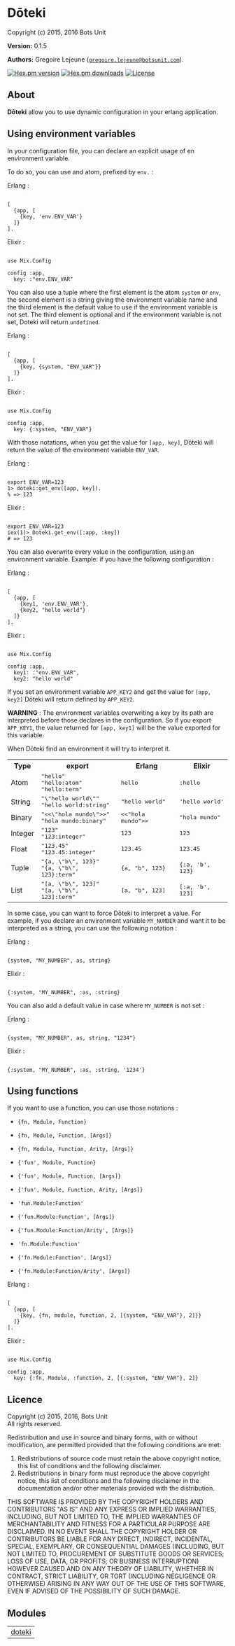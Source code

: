 

# Dōteki #

Copyright (c) 2015, 2016 Bots Unit

__Version:__ 0.1.5

__Authors:__ Gregoire Lejeune ([`gregoire.lejeune@botsunit.com`](mailto:gregoire.lejeune@botsunit.com)).

[![Hex.pm version](https://img.shields.io/hexpm/v/doteki.svg?style=flat-square)](https://hex.pm/packages/doteki)
[![Hex.pm downloads](https://img.shields.io/hexpm/dt/doteki.svg?style=flat-square)](https://hex.pm/packages/doteki)
[![License](https://img.shields.io/hexpm/l/doteki.svg?style=flat-square)](https://hex.pm/packages/doteki)


## About ##

__Dōteki__ allow you to use dynamic configuration in your erlang application.


## Using environment variables ##

In your configuration file, you can declare an explicit usage of en environment variable.

To do so, you can use and atom, prefixed by `env.` :

Erlang :

```

[
  {app, [
    {key, 'env.ENV_VAR'}
  ]}
].

```
Elixir :

```

use Mix.Config

config :app,
  key: :"env.ENV_VAR"

```

You can also use a tuple where the first element is the atom `system` or `env`,
the second element is a string giving the environment variable name and the third element is
the default value to use if the environment variable is not set. The third element is optional
and if the environment variable is not set, Doteki will return `undefined`.

Erlang :

```

[
  {app, [
    {key, {system, "ENV_VAR"}}
  ]}
].

```
Elixir :

```

use Mix.Config

config :app,
  key: {:system, "ENV_VAR"}

```

With those notations, when you get the value for `[app, key]`, Dōteki will return the value of the environment variable `ENV_VAR`.

Erlang :

```

export ENV_VAR=123
1> doteki:get_env([app, key]).
% => 123

```
Elixir :

```

export ENV_VAR=123
iex(1)> Doteki.get_env([:app, :key])
# => 123

```

You can also overwrite every value in the configuration, using an environment variable. Example: if you have the following configuration :

Erlang :

```

[
  {app, [
    {key1, 'env.ENV_VAR'},
    {key2, "hello world"}
  ]}
].

```
Elixir :

```

use Mix.Config

config :app,
  key1: :"env.ENV_VAR",
  key2: "hello world"

```

If you set an environment variable `APP_KEY2` and get the value for `[app, key2]` Dōteki will return defined by `APP_KEY2`.

__WARNING__ : The environment variables overwriting a key by its path are interpreted before those declares in the configuration. So if you export `APP_KEY1`, the value returned for `[app, key1]` will be the value exported for this variable.

When Dōteki find an environment it will try to interpret it.


<table width="100%" border="0">
<tr><th>Type</th><th>export</th><th>Erlang</th><th>Elixir</th></tr>
<tr><td>Atom</td><td><tt>"hello"</tt><br /><tt>"hello:atom"</tt><br /><tt>"hello:term"</tt></td><td><tt>hello</tt></td><td><tt>:hello</tt></td></tr>
<tr><td>String</td><td><tt>"\"hello world\""</tt><br /><tt>"hello world:string"</tt></td><td><tt>"hello world"</tt></td><td><tt>'hello world'</tt></td></tr>
<tr><td>Binary</td><td><tt>"<<\"hola mundo\">>"</tt><br /><tt>"hola mundo:binary"</tt></td><td><tt><<"hola mundo">></tt></td><td><tt>"hola mundo"</tt></td></tr>
<tr><td>Integer</td><td><tt>"123"</tt><br /><tt>"123:integer"</tt></td><td><tt>123</tt></td><td><tt>123</tt></td></tr>
<tr><td>Float</td><td><tt>"123.45"</tt><br /><tt>"123.45:integer"</tt></td><td><tt>123.45</tt></td><td><tt>123.45</tt></td></tr>
<tr><td>Tuple</td><td><tt>"{a, \"b\", 123}"</tt><br /><tt>"{a, \"b\", 123}:term"</tt></td><td><tt>{a, "b", 123}</tt></td><td><tt>{:a, 'b', 123}</tt></td></tr>
<tr><td>List</td><td><tt>"[a, \"b\", 123]"</tt><br /><tt>"[a, \"b\", 123]:term"</tt></td><td><tt>[a, "b", 123]</tt></td><td><tt>[:a, 'b', 123]</tt></td></tr>
</table>


In some case, you can want to force Dōteki to interpret a value. For example, if you declare an environment variable `MY_NUMBER` and want it to be interpreted as a string, you can use the following notation :

Erlang :

```

{system, "MY_NUMBER", as, string}

```
Elixir :

```

{:system, "MY_NUMBER", :as, :string}

```

You can also add a default value in case where `MY_NUMBER` is not set :

Erlang :

```

{system, "MY_NUMBER", as, string, "1234"}

```
Elixir :

```

{:system, "MY_NUMBER", :as, :string, '1234'}

```


## Using functions ##

If you want to use a function, you can use those notations :

* `{fn, Module, Function}`

* `{fn, Module, Function, [Args]}`

* `{fn, Module, Function, Arity, [Args]}`

* `{'fun', Module, Function}`

* `{'fun', Module, Function, [Args]}`

* `{'fun', Module, Function, Arity, [Args]}`

* `'fun.Module:Function'`

* `{'fun.Module:Function', [Args]}`

* `{'fun.Module:Function/Arity', [Args]}`

* `'fn.Module:Function'`

* `{'fn.Module:Function', [Args]}`

* `{'fn.Module:Function/Arity', [Args]}`

Erlang :

```

[
  {app, [
    {key, {fn, module, function, 2, [{system, "ENV_VAR"}, 2]}}
  ]}
].

```
Elixir :

```

use Mix.Config

config :app,
  key: {:fn, Module, :function, 2, [{:system, "ENV_VAR"}, 2]}

```


## Licence ##

Copyright (c) 2015, 2016, Bots Unit<br />
All rights reserved.

Redistribution and use in source and binary forms, with or without modification, are permitted provided that the following conditions are met:

1. Redistributions of source code must retain the above copyright notice, this list of conditions and the following disclaimer.
1. Redistributions in binary form must reproduce the above copyright notice, this list of conditions and the following disclaimer in the documentation and/or other materials provided with the distribution.


THIS SOFTWARE IS PROVIDED BY THE COPYRIGHT HOLDERS AND CONTRIBUTORS "AS IS" AND ANY EXPRESS OR IMPLIED WARRANTIES, INCLUDING, BUT NOT LIMITED TO, THE IMPLIED WARRANTIES OF MERCHANTABILITY AND FITNESS FOR A PARTICULAR PURPOSE ARE DISCLAIMED. IN NO EVENT SHALL THE COPYRIGHT HOLDER OR CONTRIBUTORS BE LIABLE FOR ANY DIRECT, INDIRECT, INCIDENTAL, SPECIAL, EXEMPLARY, OR CONSEQUENTIAL DAMAGES (INCLUDING, BUT NOT LIMITED TO, PROCUREMENT OF SUBSTITUTE GOODS OR SERVICES; LOSS OF USE, DATA, OR PROFITS; OR BUSINESS INTERRUPTION) HOWEVER CAUSED AND ON ANY THEORY OF LIABILITY, WHETHER IN CONTRACT, STRICT LIABILITY, OR TORT (INCLUDING NEGLIGENCE OR OTHERWISE) ARISING IN ANY WAY OUT OF THE USE OF THIS SOFTWARE, EVEN IF ADVISED OF THE POSSIBILITY OF SUCH DAMAGE.


## Modules ##


<table width="100%" border="0" summary="list of modules">
<tr><td><a href="doteki.md" class="module">doteki</a></td></tr></table>

